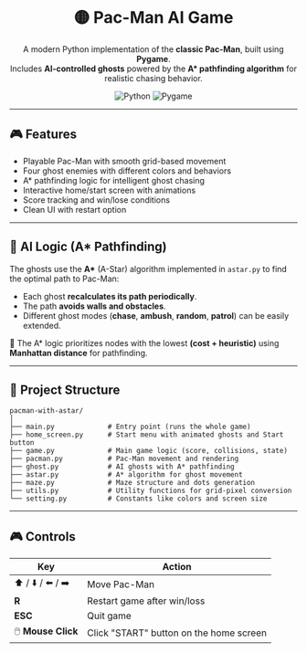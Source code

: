 <h1 align="center">🟡 Pac-Man AI Game</h1>

<p align="center">
  A modern Python implementation of the <b>classic Pac-Man</b>, built using <b>Pygame</b>.<br>  
Includes <b>AI-controlled ghosts</b> powered by the <b>A* pathfinding algorithm</b> for realistic chasing behavior.</b>
</p>

<p align="center">
  <img src="https://img.shields.io/badge/Python-3.8%2B-blue?logo=python" alt="Python">
  <img src="https://img.shields.io/badge/Pygame-2.0%2B-green?logo=pygame" alt="Pygame">
</p>




---

## 🎮 Features

- Playable Pac-Man with smooth grid-based movement  
- Four ghost enemies with different colors and behaviors  
- A* pathfinding logic for intelligent ghost chasing  
- Interactive home/start screen with animations  
- Score tracking and win/lose conditions  
- Clean UI with restart option

---

## 🧠 AI Logic (A* Pathfinding)

The ghosts use the **A\*** (A-Star) algorithm implemented in `astar.py` to find the optimal path to Pac-Man:

- Each ghost **recalculates its path periodically**.  
- The path **avoids walls and obstacles**.  
- Different ghost modes (**chase**, **ambush**, **random**, **patrol**) can be easily extended.  

📘 The A\* logic prioritizes nodes with the lowest **(cost + heuristic)** using **Manhattan distance** for pathfinding.

---

## 🧩 Project Structure

```
pacman-with-astar/
│
├── main.py             # Entry point (runs the whole game)
├── home_screen.py      # Start menu with animated ghosts and Start button
├── game.py             # Main game logic (score, collisions, state)
├── pacman.py           # Pac-Man movement and rendering
├── ghost.py            # AI ghosts with A* pathfinding
├── astar.py            # A* algorithm for ghost movement
├── maze.py             # Maze structure and dots generation
├── utils.py            # Utility functions for grid-pixel conversion
└── setting.py          # Constants like colors and screen size
```
---

## 🎮 Controls

| Key | Action |
|-----|---------|
| ⬆️ / ⬇️ / ⬅️ / ➡️ | Move Pac-Man |
| **R** | Restart game after win/loss |
| **ESC** | Quit game |
| 🖱️ **Mouse Click** | Click "START" button on the home screen |
